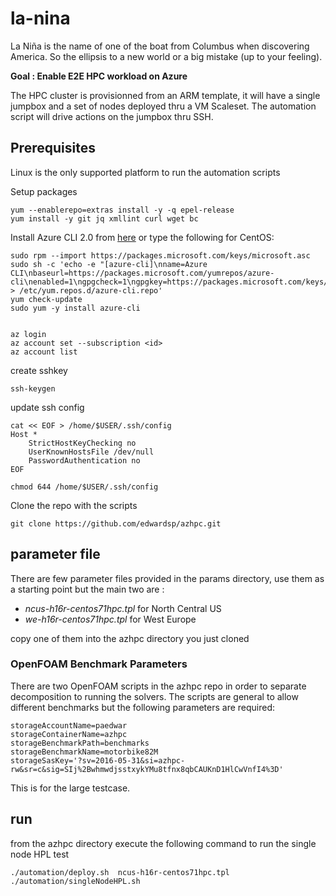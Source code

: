 # la-nina

La Niña is the name of one of the boat from Columbus when discovering America. So the ellipsis to a new world or a big mistake (up to your feeling).

**Goal : Enable E2E HPC workload on Azure**

The HPC cluster is provisionned from an ARM template, it will have a single jumpbox and a set of nodes deployed thru a VM Scaleset. The automation script will drive actions on the jumpbox thru SSH.


## Prerequisites
Linux is the only supported platform to run the automation scripts


Setup packages

    yum --enablerepo=extras install -y -q epel-release
    yum install -y git jq xmllint curl wget bc

Install Azure CLI 2.0 from [here](https://docs.microsoft.com/en-us/cli/azure/install-azure-cli?view=azure-cli-latest) or type the following for CentOS:

    sudo rpm --import https://packages.microsoft.com/keys/microsoft.asc
    sudo sh -c 'echo -e "[azure-cli]\nname=Azure CLI\nbaseurl=https://packages.microsoft.com/yumrepos/azure-cli\nenabled=1\ngpgcheck=1\ngpgkey=https://packages.microsoft.com/keys/microsoft.asc" > /etc/yum.repos.d/azure-cli.repo'
    yum check-update
    sudo yum -y install azure-cli


    az login
    az account set --subscription <id>
    az account list

create sshkey

    ssh-keygen

update ssh config

    cat << EOF > /home/$USER/.ssh/config
    Host *
        StrictHostKeyChecking no
        UserKnownHostsFile /dev/null
        PasswordAuthentication no
    EOF

    chmod 644 /home/$USER/.ssh/config


Clone the repo with the scripts

    git clone https://github.com/edwardsp/azhpc.git


## parameter file

There are few parameter files provided in the params directory, use them as a starting point but the main two are :
* _ncus-h16r-centos71hpc.tpl_ for North Central US
* _we-h16r-centos71hpc.tpl_ for West Europe

copy one of them into the azhpc directory you just cloned

### OpenFOAM Benchmark Parameters

There are two OpenFOAM scripts in the azhpc repo in order to separate decomposition to running the solvers.  The scripts are general to allow different benchmarks but the following parameters are required:

    storageAccountName=paedwar
    storageContainerName=azhpc
    storageBenchmarkPath=benchmarks
    storageBenchmarkName=motorbike82M
    storageSasKey='?sv=2016-05-31&si=azhpc-rw&sr=c&sig=SIj%2BwhmwdjsstxykYMu8tfnx8qbCAUKnD1HlCwVnfI4%3D'

This is for the large testcase.

## run 

from the azhpc directory execute the following command to run the single node HPL test

    ./automation/deploy.sh  ncus-h16r-centos71hpc.tpl ./automation/singleNodeHPL.sh
